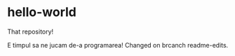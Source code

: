 # hello-world
That repository!

E timpul sa ne jucam de-a programarea!
Changed on brcanch readme-edits.
